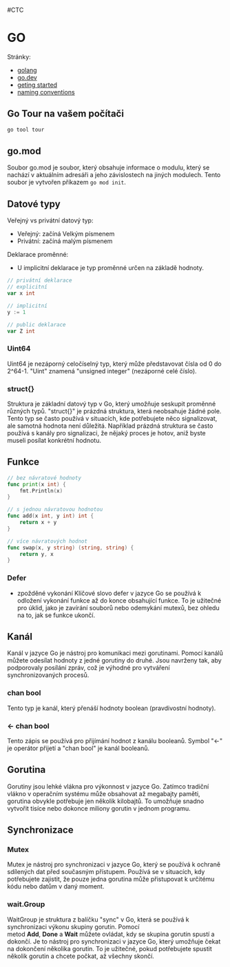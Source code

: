 #CTC 
# GO
Stránky: 
- [golang](https://golang.org/)
- [go.dev](https://go.dev/)
- [geting started](https://go.dev/doc/tutorial/getting-started)
- [naming conventions](https://betterprogramming.pub/naming-conventions-in-go-short-but-descriptive-1fa7c6d2f32a)
## Go Tour na vašem počítači
```Bash
go tool tour
```

## go.mod  
Soubor go.mod je soubor, který obsahuje informace o modulu, který se nachází v aktuálním adresáři a jeho závislostech na jiných modulech. Tento soubor je vytvořen příkazem `go mod init`.  

## Datové typy
Veřejný vs privátní datový typ:
- Veřejný: začíná Velkým písmenem
- Privátní: začíná malým písmenem

Deklarace proměnné:
- U implicitní deklarace je typ proměnné určen na základě hodnoty.

```go
// privátní deklarace
// explicitní
var x int 

// implicitní
y := 1 

// public deklarace
var Z int
```

### Uint64  
Uint64 je nezáporný celočíselný typ, který může představovat čísla od 0 do 2^64-1. "Uint" znamená "unsigned integer" (nezáporné celé číslo). 

### struct{}  
Struktura je základní datový typ v Go, který umožňuje seskupit proměnné různých typů. "struct{}" je prázdná struktura, která neobsahuje žádné pole. Tento typ se často používá v situacích, kde potřebujete něco signalizovat, ale samotná hodnota není důležitá. Například prázdná struktura se často používá s kanály pro signalizaci, že nějaký proces je hotov, aniž byste museli posílat konkrétní hodnotu.

## Funkce
```go
// bez návratové hodnoty
func print(x int) {
    fmt.Println(x)
}

// s jednou návratovou hodnotou
func add(x int, y int) int {
    return x + y
}   

// více návratových hodnot
func swap(x, y string) (string, string) {
    return y, x
}
```

### Defer  
- zpožděné vykonání
Klíčové slovo defer v jazyce Go se používá k odložení vykonání funkce až do konce obsahující funkce. To je užitečné pro úklid, jako je zavírání souborů nebo odemykání mutexů, bez ohledu na to, jak se funkce ukončí.  

## Kanál  
Kanál v jazyce Go je nástroj pro komunikaci mezi gorutinami. Pomocí kanálů můžete odesílat hodnoty z jedné gorutiny do druhé. Jsou navrženy tak, aby podporovaly posílání zpráv, což je výhodné pro vytváření synchronizovaných procesů.  

### chan bool  
Tento typ je kanál, který přenáší hodnoty boolean (pravdivostní hodnoty).  

### <- chan bool  
Tento zápis se používá pro přijímání hodnot z kanálu booleanů. Symbol "<-" je operátor přijetí a "chan bool" je kanál booleanů.  

## Gorutina  
Gorutiny jsou lehké vlákna pro výkonnost v jazyce Go. Zatímco tradiční vlákno v operačním systému může obsahovat až megabajty paměti, gorutina obvykle potřebuje jen několik kilobajtů. To umožňuje snadno vytvořit tisíce nebo dokonce miliony gorutin v jednom programu.  

## Synchronizace
### Mutex  
Mutex je nástroj pro synchronizaci v jazyce Go, který se používá k ochraně sdílených dat před současným přístupem. Používá se v situacích, kdy potřebujete zajistit, že pouze jedna gorutina může přistupovat k určitému kódu nebo datům v daný moment.  

### wait.Group  
WaitGroup je struktura z balíčku "sync" v Go, která se používá k synchronizaci výkonu skupiny gorutin. Pomocí metod **Add**, **Done** a **Wait** můžete ovládat, kdy se skupina gorutin spustí a dokončí. Je to nástroj pro synchronizaci v jazyce Go, který umožňuje čekat na dokončení několika gorutin. To je užitečné, pokud potřebujete spustit několik gorutin a chcete počkat, až všechny skončí.  

